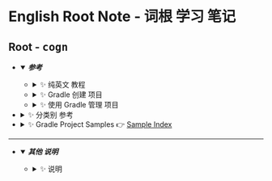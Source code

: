# English Root Note - 词根 学习 笔记
## <a id="english-root-cogn">Root - <kbd>cogn</kbd></a>
  * <details open>
        <summary>
         <i><b>参考</b></i>
        </summary>
        <ul style="disc">
           <li>
               <details>
                  <summary>
                      ✨ 纯英文 教程
                  </summary>
                  <ul>
                      <li>
                          <details>
                             <summary>
                                🔸 <kbd>cogn</kbd> - learn, know
                             </summary>
                             <ul>
                                 <li> ✨ this article is good 👉 <a href="https://www.membean.com/rootcasts/cogn-learn/">Mental Cogs Cognition: cogn-learn</a>
                                 </li>
                                 <li> ✨ 与 上一篇 相同，只是网址 和 编排 不同 ，前篇 更新一些 👉 <a href="https://membean.com/roots/cogn-learn"><kbd>cogn</kbd> - learn, know</a>
                                 </li>
                             </ul>
                          </details>
                      </li>
                      <li>
                          <details>
                             <summary>
                                🔸 <kbd>cogni-</kbd>, <kbd>cogn-</kbd>, <kbd>cognosc-</kbd><br />
                                   (Latin: know, learn; comprehend, perceive)
                             </summary>
                             <ul>
                                 <li> ✨ English Word Information - Word Info about English Vocabulary 👉 <a href="https://wordinfo.info/unit/519"><kbd>cogni-</kbd>, <kbd>cogn-</kbd>, <kbd>cognosc-</kbd> 🔹 Latin: know, learn; comprehend, perceive</a>
                                 </li>
                             </ul>
                          </details>
                      </li>
                  </ul>
               </details>
           </li>
           <li>
               <details>
                  <summary>
                      ✨ Gradle 创建 项目
                  </summary>
                  <ul>
                      <li>
                          <details>
                             <summary>
                                🔸 Gradle官网 教程
                             </summary>
                             <ul>
                                 <li>
                                     <details>
                                        <summary>
                                            ✨ 构建 Gradle 项目 基础 👉 <a href="https://docs.gradle.org/current/userguide/multi_project_builds.html">Structuring and Building a Software Component with Gradle</a>
                                        </summary>
                                        <ul> 
                                           <li> ✨ multi project builds 👉 <a href="https://docs.gradle.org/current/userguide/multi_project_builds.html#sec:creating_multi_project_builds">Creating a multi-project build</a>
                                           </li>
                                        </ul>
                                      </details>
                                 </li>
                                 <li>
                                     <details>
                                        <summary>
                                            ✨ 创建 Java 和 JVM 项目 的 参考文档 - 总览【入口】 👉 <a href="https://docs.gradle.org/current/userguide/building_java_projects.html">Building Java & JVM projects</a>
                                        </summary>
                                        <ul> 
                                           <li> ✨ 创建 Java Application 教程 👉 <a href="https://docs.gradle.org/current/userguide/building_java_projects.html#sec:building_java_applications">Building Java applications</a>
                                           </li>
                                        </ul>
                                      </details>
                                 </li>
                                 <li>
                                     <details>
                                        <summary>
                                            ✨ The Application Plugin 的 教程 👉 <a href="https://docs.gradle.org/current/userguide/application_plugin.html">The Application Plugin</a>
                                        </summary>
                                        <ul> 
                                           <li> ✨ 创建 Java 虚拟机 应用 的 Gradle 官方 教程 👉 <a href="https://docs.gradle.org/current/userguide/application_plugin.html#sec:application_usage">Building JVM applications</a>
                                           </li>
                                        </ul>
                                      </details>
                                 </li>
                             </ul>
                          </details>
                      </li>
                      <li>
                          <details>
                             <summary>
                                🔸 Spring 官网 提供的 教程
                             </summary>
                             <ul>
                                 <li> ✨ Using Gradle to build a simple Java project. 👉 <a href="https://spring.io/guides/gs/gradle/">Building Java Projects with Gradle</a>
                                 </li>
                             </ul>
                          </details>
                      </li>
                      <li>
                          <details>
                             <summary>
                                🔸 JetBrains 官网 提供的 教程
                             </summary>
                             <ul>
                                 <li> ✨ The project used in this tutorial can be found on <a href="https://github.com/JetBrains/ij_tutorial_gradle">GitHub ↗️</a> 👉 <a href="https://www.jetbrains.com/help/idea/getting-started-with-gradle.html">Getting Started with Gradle</a>
                                 </li>
                             </ul>
                          </details>
                      </li>
                      <li>
                          <details>
                             <summary>
                                🔸 GitHub 上 的 例子
                             </summary>
                             <ul>
                                 <li> ✨ Esri 提供的例子，可到官网查教程 👉 <a href="https://github.com/Esri/java-gradle-starter-project">Esri/java-gradle-starter-project 🔹 Public template</a>
                                 </li>
                                 <li> ✨ JavaCard project template for building CAP and running JCardSim with gradle + coverage<br /> 👉 <a href="https://github.com/crocs-muni/javacard-gradle-template-edu">crocs-muni/javacard-gradle-template-edu 🔹 Public</a>
                                 </li>
                             </ul>
                          </details>
                      </li>
                      <li>
                          <details>
                             <summary>
                                🔸 medium.com 提供的 教程
                             </summary>
                             <ul>
                                 <li> ✨ 不错的 学习 教程 👉 <a href="https://medium.com/felixklauke/the-only-java-project-template-you-will-ever-need-6a9390f3e54c">The only java project template you will ever need!</a>
                                 </li>
                             </ul>
                          </details>
                      </li>
                      <li>
                          <details>
                             <summary>
                                🔸 vogella.com 提供的 教程
                             </summary>
                             <ul>
                                 <li> ✨ Eclipse 创建 Gradle 项目 的 教程【备用】 👉 <a href="https://www.vogella.com/tutorials/EclipseGradle/article.html">Using the Gradle build system in the Eclipse IDE - Tutorial</a>
                                 </li>
                             </ul>
                          </details>
                      </li>
                      <li>
                          <details>
                             <summary>
                                🔸 其他网站 提供的 教程
                             </summary>
                             <ul>
                                 <li> ✨ tutorialspoint.com 提供 👉 <a href="https://www.tutorialspoint.com/gradle/gradle_build_a_java_project.htm">Gradle - Build a JAVA Project</a>
                                 </li>
                             </ul>
                          </details>
                      </li>
                  </ul>
               </details>
           </li>
           <li>
               <details>
                  <summary>
                      ✨ 使用 Gradle 管理 项目
                  </summary>
                  <ul>
                      <li>
                          <details>
                             <summary>
                                🔸 Gradle官网 教程
                             </summary>
                             <ul>
                                 <li>
                                     <details>
                                        <summary>
                                            ✨ 组织 与 管理 Gradle 项目 相关资源 👉 <a href="https://docs.gradle.org/current/userguide/organizing_gradle_projects.html#sec:build_sources">Organizing Gradle Projects</a>
                                        </summary>
                                        <ul>
                                           <li> ✨ 使用 buildSrc 管理 项目 👉 <a href="https://docs.gradle.org/current/userguide/organizing_gradle_projects.html#sec:build_sources">Use buildSrc to abstract imperative logic</a>
                                           </li>
                                        </ul>
                                      </details>
                                 </li>
                                 <li>
                                     <details>
                                        <summary>
                                            ✨ 如何 组合 项目 - 多项目 如何 组织 和 管理 👉 <a href="https://docs.gradle.org/current/userguide/composite_builds.html">Composing builds</a>
                                        </summary>
                                        <ul> 
                                           <li> ✨ 使用 composite build 管理 项目 👉 <a href="https://docs.gradle.org/current/userguide/composite_builds.html#defining_composite_builds">Defining a composite build
</a>
                                           </li>
                                           <li> ✨ 后续 完善，详见 👉 <a href="https://docs.gradle.org/current/userguide/composite_builds.html">Composing builds</a> 子目录 内容
                                           </li>
                                        </ul>
                                      </details>
                                 </li>
                             </ul>
                          </details>
                      </li>
                  </ul>
               </details>
           </li>
           <li>
               <details>
                  <summary>
                      ✨ 分类别 参考
                  </summary>
                  <ul>
                      <li>
                          <details>
                             <summary>
                                🔸 Android 相关
                             </summary>
                             <ul>
                                 <li>
                                     <details>
                                        <summary>
                                            ✨ 使用 BuildSrc 相关
                                        </summary>
                                        <ul>
                                           <li> ✨ 使用 Kotlin DSL+ buildSrc 管理 Android 项目 👉 <a href="https://innovance.com.tr/jetpack-compose-migration-to-gradle-kotlin-dsl/">Jetpack Compose: Migration to Gradle Kotlin DSL</a>
                                           </li>
                                           <li> ✨ 使用 Kotlin DSL+ buildSrc 管理 Android Dependency 版本 👉 <a href="https://qiita.com/mangano-ito/items/7e13f1988f9da61746b8">Android + Gradle 探索之二：buildSrc 和版本目录</a> 🔹 Android + Gradle 探訪 - 後編: buildSrc や Version Catalog
                                           </li>
                                        </ul>
                                      </details>
                                 </li>
                             </ul>
                          </details>
                      </li>
                  </ul>
               </details>
           </li>
           <li>
               <details>
                  <summary>
                      ✨ Gradle Project Samples 👉 <a href="https://docs.gradle.org/current/samples/index.html">Sample Index</a>
                  </summary>
                  <ul>
                      <li>
                          <details>
                             <summary>
                                ✨ Gradle官网 提供的 Java 相关的 例子 👉 <a href="https://docs.gradle.org/current/samples/index.html#java">Sample Index - Java</a>
                             </summary>
                             <ul>
                                 <li> ✨ 一步一步 创建 Java 应用 的 例子 👉 <a href="https://docs.gradle.org/current/samples/sample_building_java_applications.html">Building Java Applications Sample</a> 🔹 Setup a Java application project step-by-step.
                                 </li>
                                 <li> ✨ Setup a Java application project with libraries step-by-step. 👉 <a href="https://docs.gradle.org/current/samples/sample_building_java_applications_multi_project.html">Building Java Applications with libraries</a> 🔹 Setup a Java application project with libraries step-by-step.
                                 </li>
                             </ul>
                          </details>
                      </li>
                      <li>
                          <details>
                             <summary>
                                ✨ Gradle官网 提供的 Java Modules 相关的 例子 👉 <a href="https://docs.gradle.org/current/samples/index.html#java_modules">Sample Index - Java Modules</a>
                             </summary>
                             <ul>
                                 <li> ✨ Build Java Modules and a modular Java application. 👉 <a href="https://docs.gradle.org/current/samples/sample_java_modules_multi_project.html">Building Java Modules</a> 🔹 Build Java Modules and a modular Java application.
                                 </li>
                             </ul>
                          </details>
                      </li>
                      <li>
                          <details>
                             <summary>
                                ✨ Gradle官网 提供的 Kotlin 相关的 例子 👉 <a href="https://docs.gradle.org/current/samples/index.html#kotlin">Sample Index - Kotlin</a>
                             </summary>
                             <ul>
                                 <li> ✨ Setup a Kotlin application project step-by-step. 👉 <a href="https://docs.gradle.org/current/samples/sample_building_kotlin_applications.html">Building Kotlin Applications</a> 🔹 Setup a Kotlin application project step-by-step.
                                 </li>
                             </ul>
                          </details>
                      </li>
                      <li>
                          <details>
                             <summary>
                                ✨ Gradle官网 提供的 Android 相关的 例子 👉 <a href="https://docs.gradle.org/current/samples/index.html#android">Sample Index - Android</a>
                             </summary>
                             <ul>
                                 <li> ✨ Build a simple Android app. 👉 <a href="https://docs.gradle.org/current/samples/sample_building_android_apps.html">Building Android Apps</a> 🔹 Build a simple Android app.
                                 </li>
                             </ul>
                          </details>
                      </li>
                  </ul>
               </details>
           </li>
        </ul>
    </details>

----

  * <details open>
        <summary>
         <i><b><a id="gradle-install-and-setting-steps-for-mac">其他 说明</a></b></i>
        </summary>
        <ul style="disc">
            <li>
                <details>
                   <summary>
                       ✨ 说明
                   </summary>
                   <ul>
                       <li>查询
                           <ul>
                               <li>brew search gradle
                               </li>
                           </ul>
                       </li>
                       <li>查询 
                           <ul>
                               <li>brew info gradle ==> Caveats</li>
                           </ul>
                       </li>
                       <li>
                           <details>
                              <summary>
                                 🔸 安装 最新版 Gradle
                              </summary>
                              <ul>
                                  <li>brew install gradle
                                      <ul>
                                          <li>Gradle 安装包位置
                                              <ul>
                                                  <li>/opt/homebrew/Cellar/gradle/7.4.2</li>
                                              </ul>
                                          </li>
                                      </ul>
                                  </li>
                              </ul>
                           </details>
                       </li>
                   </ul>
                </details>
            </li>
        </ul>
    </details>
